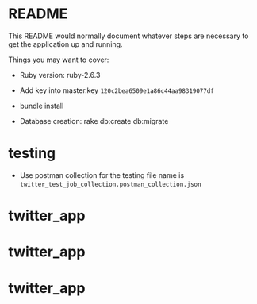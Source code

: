 # README

This README would normally document whatever steps are necessary to get the
application up and running.

Things you may want to cover:

* Ruby version: ruby-2.6.3

* Add key into master.key `120c2bea6509e1a86c44aa98319077df`

* bundle install

* Database creation: rake db:create db:migrate

# testing

* Use postman collection for the testing file name is `twitter_test_job_collection.postman_collection.json`


# twitter_app
# twitter_app
# twitter_app
